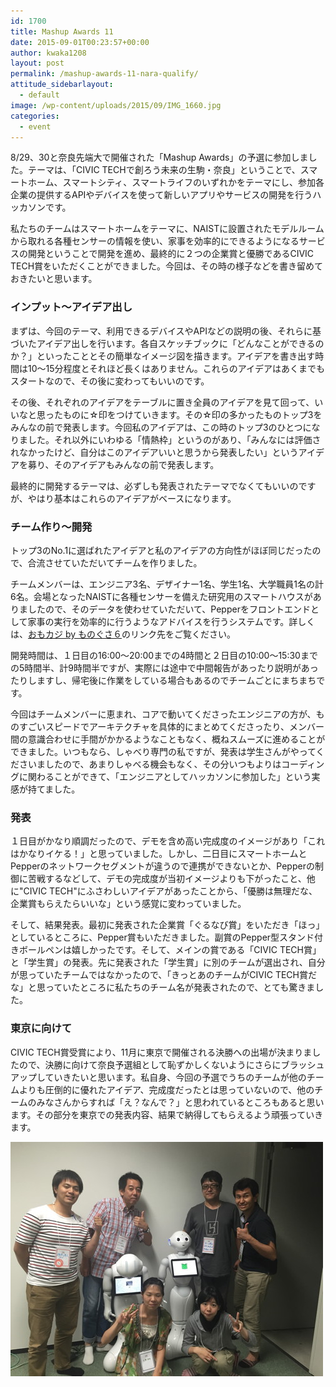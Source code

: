 ```yaml
---
id: 1700
title: Mashup Awards 11
date: 2015-09-01T00:23:57+00:00
author: kwaka1208
layout: post
permalink: /mashup-awards-11-nara-qualify/
attitude_sidebarlayout:
  - default
image: /wp-content/uploads/2015/09/IMG_1660.jpg
categories:
  - event
---
```

8/29、30と奈良先端大で開催された「Mashup Awards」の予選に参加しました。テーマは、「CIVIC TECHで創ろう未来の生駒・奈良」ということで、スマートホーム、スマートシティ、スマートライフのいずれかをテーマにし、参加各企業の提供するAPIやデバイスを使って新しいアプリやサービスの開発を行うハッカソンです。

私たちのチームはスマートホームをテーマに、NAISTに設置されたモデルルームから取れる各種センサーの情報を使い、家事を効率的にできるようになるサービスの開発ということで開発を進め、最終的に２つの企業賞と優勝であるCIVIC TECH賞をいただくことができました。今回は、その時の様子などを書き留めておきたいと思います。

### インプット〜アイデア出し
まずは、今回のテーマ、利用できるデバイスやAPIなどの説明の後、それらに基づいたアイデア出しを行います。各自スケッチブックに「どんなことができるのか？」といったこととその簡単なイメージ図を描きます。アイデアを書き出す時間は10〜15分程度とそれほど長くはありません。これらのアイデアはあくまでもスタートなので、その後に変わってもいいのです。

その後、それぞれのアイデアをテーブルに置き全員のアイデアを見て回って、いいなと思ったものに☆印をつけていきます。その☆印の多かったものトップ3をみんなの前で発表します。今回私のアイデアは、この時のトップ3のひとつになりました。それ以外にいわゆる「情熱枠」というのがあり、「みんなには評価されなかったけど、自分はこのアイデアいいと思うから発表したい」というアイデアを募り、そのアイデアもみんなの前で発表します。

最終的に開発するテーマは、必ずしも発表されたテーマでなくてもいいのですが、やはり基本はこれらのアイデアがベースになります。

### チーム作り〜開発
トップ3のNo.1に選ばれたアイデアと私のアイデアの方向性がほぼ同じだったので、合流させていただいてチームを作りました。

チームメンバーは、エンジニア3名、デザイナー1名、学生1名、大学職員1名の計6名。会場となったNAISTに各種センサーを備えた研究用のスマートハウスがありましたので、そのデータを使わせていただいて、Pepperをフロントエンドとして家事の実行を効率的に行うようなアドバイスを行うシステムです。詳しくは、[おもカジ by ものぐさ６](http://hacklog.jp/works/3472)のリンク先をご覧ください。

開発時間は、１日目の16:00〜20:00までの4時間と２日目の10:00〜15:30までの5時間半、計9時間半ですが、実際には途中で中間報告があったり説明があったりしますし、帰宅後に作業をしている場合もあるのでチームごとにまちまちです。

今回はチームメンバーに恵まれ、コアで動いてくださったエンジニアの方が、ものすごいスピードでアーキテクチャを具体的にまとめてくださったり、メンバー間の意識合わせに手間がかかるようなこともなく、概ねスムーズに進めることができました。いつもなら、しゃべり専門の私ですが、発表は学生さんがやってくださいましたので、あまりしゃべる機会もなく、その分いつもよりはコーディングに関わることができて、「エンジニアとしてハッカソンに参加した」という実感が持てました。

### 発表
１日目がかなり順調だったので、デモを含め高い完成度のイメージがあり「これはかなりイケる！」と思っていました。しかし、二日目にスマートホームとPepperのネットワークセグメントが違うので連携ができないとか、Pepperの制御に苦戦するなどして、デモの完成度が当初イメージよりも下がったこと、他に"CIVIC TECH"にふさわしいアイデアがあったことから、「優勝は無理だな、企業賞もらえたらいいな」という感覚に変わっていました。

そして、結果発表。最初に発表された企業賞「ぐるなび賞」をいただき「ほっ」としているところに、Pepper賞もいただきました。副賞のPepper型スタンド付きボールペンは嬉しかったです。そして、メインの賞である「CIVIC TECH賞」と「学生賞」の発表。先に発表された「学生賞」に別のチームが選出され、自分が思っていたチームではなかったので、「きっとあのチームがCIVIC TECH賞だな」と思っていたところに私たちのチーム名が発表されたので、とても驚きました。

### 東京に向けて
CIVIC TECH賞受賞により、11月に東京で開催される決勝への出場が決まりましたので、決勝に向けて奈良予選組として恥ずかしくないようにさらにブラッシュアップしていきたいと思います。私自身、今回の予選でうちのチームが他のチームよりも圧倒的に優れたアイデア、完成度だったとは思っていないので、他のチームのみなさんからすれば「え？なんで？」と思われているところもあると思います。その部分を東京での発表内容、結果で納得してもらえるよう頑張っていきます。

![Mashup Awards奈良](/assets/images/2015/09/IMG_1660.jpg)


